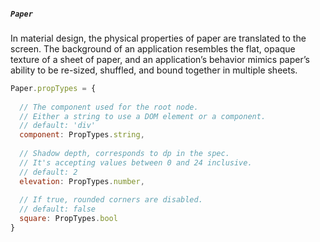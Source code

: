 ##### `Paper`

In material design, the physical properties of paper are translated to the screen. 
The background of an application resembles the flat, 
opaque texture of a sheet of paper, 
and an application’s behavior mimics paper’s ability to be re-sized, shuffled, 
and bound together in multiple sheets.

```javascript
Paper.propTypes = {
  
  // The component used for the root node. 
  // Either a string to use a DOM element or a component.
  // default: 'div'
  component: PropTypes.string,
  
  // Shadow depth, corresponds to dp in the spec. 
  // It's accepting values between 0 and 24 inclusive.
  // default: 2
  elevation: PropTypes.number,
 
  // If true, rounded corners are disabled.
  // default: false
  square: PropTypes.bool
}
```